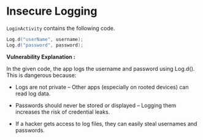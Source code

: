 # Insecure Logging

`LoginActivity` contains the following code.

```java
Log.d("userName", username);
Log.d("password", password);
```

**Vulnerability Explanation :**

In the given code, the app logs the username and password using Log.d(). This is dangerous because:

- Logs are not private – Other apps (especially on rooted devices) can read log data.

- Passwords should never be stored or displayed – Logging them increases the risk of credential leaks.

- If a hacker gets access to log files, they can easily steal usernames and passwords.

